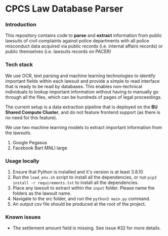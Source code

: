 # CPCS Law Database Parser


### Introduction
This repository contains code to **parse** and **extract** information from public lawsuits of civil complaints against police departments with all police misconduct data acquired via public records (i.e. internal affairs records) or public themselves (i.e. lawsuits records on PACER)

### Tech stack
We use OCR, text parsing and machine learning technologies to identify important fields within each lawsuit and provide a simple to read interface that is ready to be read by databases. This enables non-technical individuals to lookup important information without having to manually go through all the files, which can be hundreds of pages of legal proceedings.

The current setup is a data extraction pipeline that is deployed on the **BU Shared Compute Cluster**, and do not feature frontend support (as there is no need for this feature).

We use two machine learning models to extract important information from the lawsuits.

1. Google Pegasus
2. Facebook Bart MNLI large

### Usage locally
1. Ensure that Python is installed and it's version is at least 3.8.10
2. Run the `load_env.sh` script to install all the dependencies, or run `pip3 install -r requirements.txt` to install all the dependencies.
3. Place any lawsuit to extract within the `input` folder. Please name the folders as the lawsuit name.
4. Navigate to the src folder, and run the `python3 main.py` command.
5. An output csv file should be produced at the root of the project.

### Known issues
- The settlement amount field is missing. See issue #32 for more details.

